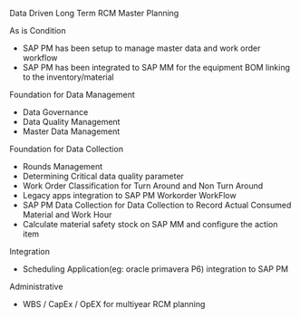 Data Driven Long Term RCM Master Planning

As is Condition
- SAP PM has been setup to manage master data and work order workflow
- SAP PM has been integrated to SAP MM for the equipment BOM linking to the inventory/material

Foundation for Data Management 
- Data Governance
- Data Quality Management
- Master Data Management

Foundation for Data Collection
- Rounds Management
- Determining Critical data quality parameter
- Work Order Classification for Turn Around and Non Turn Around
- Legacy apps integration to SAP PM Workorder WorkFlow
- SAP PM Data Collection for Data Collection to Record Actual Consumed Material and Work Hour
- Calculate material safety stock on SAP MM and configure the action item

Integration
- Scheduling Application(eg: oracle primavera P6) integration to SAP PM

Administrative
- WBS / CapEx / OpEX for multiyear RCM planning